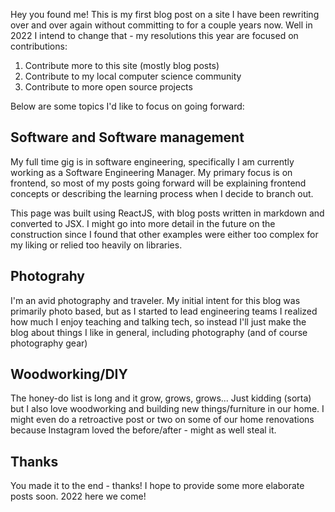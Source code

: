 Hey you found me! This is my first blog post on a site I have been rewriting over and over again without committing to for a couple years now. Well in 2022 I intend to change that - my resolutions this year are focused on contributions:

1. Contribute more to this site (mostly blog posts)
2. Contribute to my local computer science community
3. Contribute to more open source projects

Below are some topics I'd like to focus on going forward:

## Software and Software management

My full time gig is in software engineering, specifically I am currently working as a Software Engineering Manager.  My primary focus is on frontend, so most of my posts going forward will be explaining frontend concepts or describing the learning process when I decide to branch out.

This page was built using ReactJS, with blog posts written in markdown and converted to JSX. I might go into more detail in the future on the construction since I found that other examples were either too complex for my liking or relied too heavily on libraries.

## Photograhy

I'm an avid photography and traveler.  My initial intent for this blog was primarily photo based, but as I started to lead engineering teams I realized how much I enjoy teaching and talking tech, so instead I'll just make the blog about things I like in general, including photography (and of course photography gear)

## Woodworking/DIY

The honey-do list is long and it grow, grows, grows... Just kidding (sorta) but I also love woodworking and building new things/furniture in our home. I might even do a retroactive post or two on some of our home renovations because Instagram loved the before/after - might as well steal it.

## Thanks

You made it to the end - thanks!  I hope to provide some more elaborate posts soon.  2022 here we come!